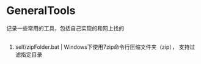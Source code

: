 # GeneralTools

记录一些常用的工具，包括自己实现的和网上找的


##
1. self/zipFolder.bat
  | Windows下使用7zip命令行压缩文件夹（zip）， 支持过滤指定目录
